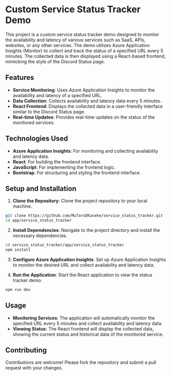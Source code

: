 # Custom Service Status Tracker Demo

This project is a custom service status tracker demo designed to monitor the availability and latency of various services such as SaaS, APIs, websites, or any other services. The demo utilizes Azure Application Insights (Monitor) to collect and track the status of a specified URL every 5 minutes. The collected data is then displayed using a React-based frontend, mimicking the style of the Discord Status page.

## Features

- **Service Monitoring**: Uses Azure Application Insights to monitor the availability and latency of a specified URL.
- **Data Collection**: Collects availability and latency data every 5 minutes.
- **React Frontend**: Displays the collected data in a user-friendly interface similar to the Discord Status page.
- **Real-time Updates**: Provides real-time updates on the status of the monitored services.

## Technologies Used

- **Azure Application Insights**: For monitoring and collecting availability and latency data.
- **React**: For building the frontend interface.
- **JavaScript**: For implementing the frontend logic.
- **Bootstrap**: For structuring and styling the frontend interface.

## Setup and Installation

1. **Clone the Repository**: Clone the project repository to your local machine.
  ```sh
  git clone https://github.com/MufaroDKaseke/service_status_tracker.git
  cd app/service_status_tracker
  ```

2. **Install Dependencies**: Navigate to the project directory and install the necessary dependencies.
  ```sh
  cd service_status_tracker/app/service_status_tracker
  npm install
  ```

3. **Configure Azure Application Insights**: Set up Azure Application Insights to monitor the desired URL and collect availability and latency data.

4. **Run the Application**: Start the React application to view the status tracker demo.
  ```sh
  npm run dev
  ```

## Usage

- **Monitoring Services**: The application will automatically monitor the specified URL every 5 minutes and collect availability and latency data.
- **Viewing Status**: The React frontend will display the collected data, showing the current status and historical data of the monitored service.

## Contributing

Contributions are welcome! Please fork the repository and submit a pull request with your changes.